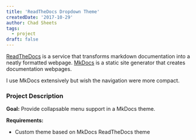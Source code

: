 ```yaml
---
title: 'ReadTheDocs Dropdown Theme'
createdDate: '2017-10-29'
author: Chad Sheets
tags:
  - project
draft: false
---
```


[ReadTheDocs](https://docs.readthedocs.io/en/latest/) is a service that transforms markdown documentation into a neatly formatted webpage. [MkDocs](http://www.mkdocs.org/) is a static site generator that creates documentation webpages.

I use MkDocs extensively but wish the navigation were more compact.

### Project Description

**Goal:** Provide collapsable menu support in a MkDocs theme.

**Requirements:**

* Custom theme based on MkDocs ReadTheDocs theme






